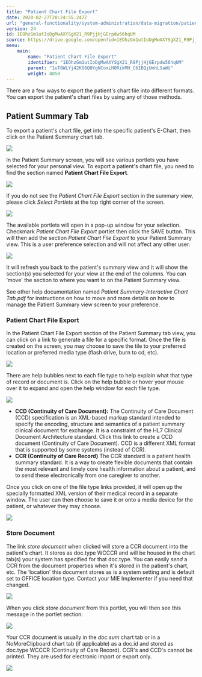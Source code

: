 ```yaml
---
title: "Patient Chart File Export"
date: 2020-02-27T20:24:55.247Z
url: "general-functionality/system-administration/data-migration/patient-chart-file-export.html"
version: 24
id: 1EOhzGm1utIoDgMwAXYSgX21_R9PjjHjGErpdw56hqUM
source: https://drive.google.com/open?id=1EOhzGm1utIoDgMwAXYSgX21_R9PjjHjGErpdw56hqUM
menu:
    main:
        name: "Patient Chart File Export"
        identifier: "1EOhzGm1utIoDgMwAXYSgX21_R9PjjHjGErpdw56hqUM"
        parent: "1uT8WLYj42KO6Q0YgNCoxLH8RikMH_C6IBQjUmhLSaWU"
        weight: 4850
---
```

There are a few ways to export the patient's chart file into different formats. You can export the patient's chart files by using any of those methods.

## Patient Summary Tab

To export a patient's chart file, get into the specific patient's E-Chart, then click on the Patient Summary chart tab.

![](../../../external_files/31342caa56d86169bf5afbd39d668b2a.png)

In the Patient Summary screen, you will see various portlets you have selected for your personal view. To export a patient's chart file, you need to find the section named **Patient Chart File Export**.

![](../../../external_files/0d9f964667beb2829d27d964fe55caf7.png)

If you do not see the *Patient Chart File Export* section in the summary view, please click *Select Portlets* at the top right corner of the screen.

![](../../../external_files/b4791f231c97344fcb3f179dfdc1981b.png)

The available portlets will open in a pop-up window for your selection. Checkmark *Patient Chart File Export* portlet then click the SAVE button. This will then add the section *Patient Chart File Export* to your Patient Summary view. This is a user preference selection and will not affect any other user.

![](../../../external_files/377f3cd6e64ff709629aac4d68c578f7.png)

It will refresh you back to the patient's summary view and it will show the section(s) you selected for your view at the end of the columns. You can ‘move' the section to where you want to on the Patient Summary view.

See other help documentation named *Patient Summary-Interactive Chart Tab.pdf* for instructions on how to move and more details on how to manage the Patient Summary view screen to your preference.

### Patient Chart File Export

In the Patient Chart File Export section of the Patient Summary tab view, you can click on a link to generate a file for a specific format. Once the file is created on the screen, you may choose to save the tile to your preferred location or preferred media type (flash drive, burn to cd, etc).

![](../../../external_files/5151a1a6ce40cb827adee4b7a30da7f3.png)

There are help bubbles next to each file type to help explain what that type of record or document is. Click on the help bubble or hover your mouse over it to expand and open the help window for each file type.

![](../../../external_files/d5a9ca94c61edb9038a779075b6a1842.png)

* <strong>CCD (Continuity of Care Document):</strong> The Continuity of Care Document (CCD) specification is an XML-based markup standard intended to specify the encoding, structure and semantics of a patient summary clinical document for exchange. It is a constraint of the HL7 Clinical Document Architecture standard. Click this link to create a CCD document (Continuity of Care Document). CCD is a different XML format that is supported by some systems (instead of CCR).
* <strong>CCR (Continuity of Care Record)</strong> The CCR standard is a patient health summary standard. It is a way to create flexible documents that contain the most relevant and timely core health information about a patient, and to send these electronically from one caregiver to another.

Once you click on one of the file type links provided, it will open up the specially formatted XML version of their medical record in a separate window. The user can then choose to save it or onto a media device for the patient, or whatever they may choose.

![](../../../external_files/4533afa5348c557ada588d4b637fb7bf.png)

### Store Document

The link *store document* when clicked will store a CCR document into the patient's chart. It stores as doc.type WCCCR and will be housed in the chart tab(s) your system has specified for that doc.type. You can easily *send* a CCR from the document properties when it's stored in the patient's chart, etc. The ‘location' this document stores as is a system setting and is default set to OFFICE location type. Contact your MIE Implementer if you need that changed.

![](../../../external_files/630d23f3260c2f50a79a0f9bcbfd609d.png)

When you click *store document* from this portlet, you will then see this message in the portlet section:

![](../../../external_files/9956709064a629bf9854974131c46937.png)

Your CCR document is usually in the *doc.sum* chart tab or in a NoMoreClipboard chart tab (if applicable) as a doc.id and stored as doc.type WCCCR (Continuity of Care Record). CCR's and CCD's cannot be printed. They are used for electronic import or export only.

![](../../../external_files/ca8919c8cbb45a1383d75cf7a076be49.png)

